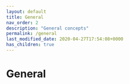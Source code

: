 ```yaml
---
layout: default
title: General
nav_order: 2
description: "General concepts"
permalink: /general
last_modified_date: 2020-04-27T17:54:08+0000
has_children: true
---
```


# General
